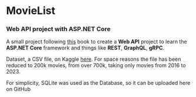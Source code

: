 # MovieList

### Web API project with ASP.NET Core

A small project following [this](https://www.manning.com/books/building-web-apis-with-asp-net-core) book 
to create a **Web API** project to learn the **ASP.NET Core** framework and things like **REST**, **GraphQL**, **gRPC**.

Dataset, a CSV file, on Kaggle [here](https://www.kaggle.com/datasets/akshaypawar7/millions-of-movies).
For space reasons the file has been reduced to 200k movies, from over 700k, taking only movies from 2016 to 2023.

For simplicity, SQLite was used as the Database, so it can be uploaded here on GitHub
